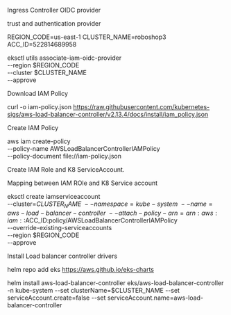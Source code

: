 Ingress Controller
OIDC provider

trust and authentication provider

REGION_CODE=us-east-1 CLUSTER_NAME=roboshop3 ACC_ID=522814689958

eksctl utils associate-iam-oidc-provider \
    --region $REGION_CODE \
    --cluster $CLUSTER_NAME \
    --approve

Download IAM Policy

curl -o iam-policy.json https://raw.githubusercontent.com/kubernetes-sigs/aws-load-balancer-controller/v2.13.4/docs/install/iam_policy.json

Create IAM Policy

aws iam create-policy \
    --policy-name AWSLoadBalancerControllerIAMPolicy \
    --policy-document file://iam-policy.json

Create IAM Role and K8 ServiceAccount.

Mapping between IAM ROle and K8 Service account

eksctl create iamserviceaccount \
--cluster=$CLUSTER_NAME \
--namespace=kube-system \
--name=aws-load-balancer-controller \
--attach-policy-arn=arn:aws:iam::$ACC_ID:policy/AWSLoadBalancerControllerIAMPolicy \
--override-existing-serviceaccounts \
--region $REGION_CODE \
--approve

Install Load balancer controller drivers

helm repo add eks https://aws.github.io/eks-charts

helm install aws-load-balancer-controller eks/aws-load-balancer-controller -n kube-system --set clusterName=$CLUSTER_NAME --set serviceAccount.create=false --set serviceAccount.name=aws-load-balancer-controller


